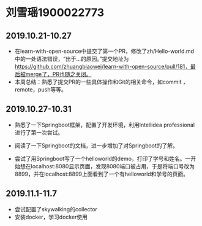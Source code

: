 # **刘雪瑶1900022773**

## 2019.10.21-10.27

- 在learn-with-open-source中提交了第一个PR，修改了zh/Hello-world.md中的一处语法错误，“出于...的原因。”提交地址为 https://github.com/zhuangbiaowei/learn-with-open-source/pull/181，最后被merge了，PR也随之关闭。
- 本周总结：熟悉了提交PR的一些具体操作和Git的相关命令，如commit ，remote，push等等。


## 2019.10.27-10.31

- 熟悉了一下Springboot框架，配置了开发环境，利用Intellidea professional进行了第一次尝试。

- 阅读了一下Springboot的文档，进一步增加了对Springboot的了解。

- 尝试了用Springboot写了一个helloworld的demo，打印了学号和姓名。一开始想在localhost:8080显示页面，发现8080端口被占用，于是将端口号改为8899，并在localhost:8899上面看到了一个有helloworld和学号的页面。

  
## 2019.11.1-11.7

- 尝试配置了skywalking的collector
- 安装docker，学习docker使用
